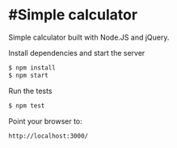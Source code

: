 #Simple calculator
================

Simple calculator built with Node.JS and jQuery.

Install dependencies and start the server
```bash
$ npm install
$ npm start
```

Run the tests
```bash
$ npm test
```

Point your browser to:
```bash
http://localhost:3000/
```
